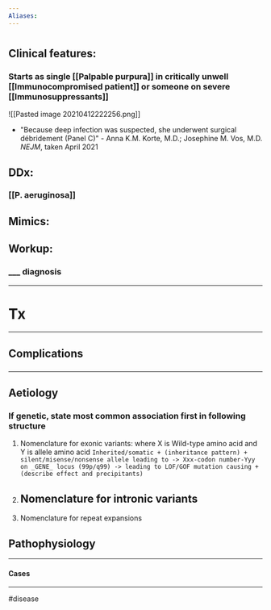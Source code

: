 ```yaml
---
Aliases:
---
```

# 
## Clinical features:
### Starts as single [[Palpable purpura]] in critically unwell [[Immunocompromised patient]] or someone on severe [[Immunosuppressants]]
![[Pasted image 20210412222256.png]]
- "Because deep infection was suspected, she underwent surgical débridement (Panel C)" - Anna K.M. Korte, M.D.; Josephine M. Vos, M.D. *NEJM*, taken April 2021 

## DDx:
### [[P. aeruginosa]]
## Mimics:
###
## Workup:
### ___ diagnosis
---
# Tx

---
## Complications
###

---
## Aetiology
### If genetic, state most common association first in following structure
1.  Nomenclature for exonic variants: where X is Wild-type amino acid and Y is allele amino acid
	`Inherited/somatic + (inheritance pattern) + silent/misense/nonsense allele leading to -> Xxx-codon number-Yyy on _GENE_ locus (99p/q99) -> leading to LOF/GOF mutation causing + (describe effect and precipitants) `
2.  Nomenclature for intronic variants
	- 
3.  Nomenclature for repeat expansions
## Pathophysiology

---
#### Cases


---
#disease 